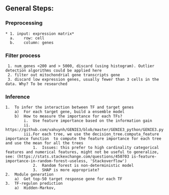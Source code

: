 ## **General Steps:**
### **Preprocessing**
    * 1. input: expression matrix*
      a.	row: cell 
      b.	column: genes 
### **Filter process**
     1.	num_genes <200 and > 5000, discard (using histogram). Outlier detection algorithms could be applied here
     2.	filter out mitochondrial gene transcripts gene
     3.	discard low expression genes, usually fewer than 3 cells in the data. Why? To be researched 
### **Inference**
    1.	To infer the interaction between TF and target genes 
        a)	For each target gene, build a ensemble model 
        b)	How to measure the importance for each TFs? 
            i.	Use feature importance based on the information gain
            ii.	https://github.com/vahuynh/GENIE3/blob/master/GENIE3_python/GENIE3.py  
            iii.For each tree, we use the decision_tree.computa_feature importance function  to compute the feature importance for each tree and use the mean for all the trees
                1.	Issues: this prefer to high cardinality categorical features and numerical features, might not be useful to generalize, see: (https://stats.stackexchange.com/questions/450703 is-feature-importance-in-random-forest-useless, 'Stackoverflow')
                2.	Random forest is non-deterministic model
                3.	SHAP is more appropriate? 
    2.	Module generation
        a)	Get top-50 target response gene for each TF
    3.	TF-regulon prediction
        a)	Hidden-Markov, 
